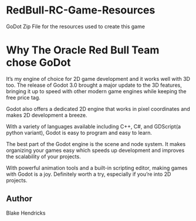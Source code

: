 # RedBull-RC-Game-Resources
GoDot Zip File for the resources used to create this game

# Why The Oracle Red Bull Team chose GoDot
It’s my engine of choice for 2D game development and it works well with 3D too. The release of Godot 3.0 brought a major update to the 3D features, bringing it up to speed with other modern game engines while keeping the free price tag.

Godot also offers a dedicated 2D engine that works in pixel coordinates and makes 2D development a breeze.

With a variety of languages available including C++, C#, and GDScript(a python variant), Godot is easy to program and easy to learn.

The best part of the Godot engine is the scene and node system. It makes organizing your games easy which speeds up development and improves the scalability of your projects.

With powerful animation tools and a built-in scripting editor, making games with Godot is a joy. Definitely worth a try, especially if you’re into 2D projects.


## Author
Blake Hendricks

